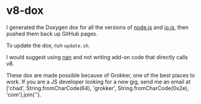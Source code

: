 v8-dox
======

I generated the Doxygen dox for all the versions of
[node.js](https://github.com/joyent/node) and
[io.js](https://github.com/iojs/io.js), then
pushed them back up GitHub pages.

To update the dox, run `update.sh`.

I would suggest using [nan](https://github.com/rvagg/nan) and not writing add-on code that directly calls v8.

These dox are made possible because of Grokker, one of the best places to work. If you are a JS developer looking for a new gig, send me an email at &#x5b;'chad', String.fromCharCode(64), 'grokker', String.fromCharCode(0x2e), 'com'&#x5d;.join(''). 
